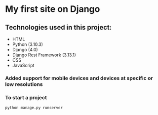 # My first site on Django

## Technologies used in this project:
- HTML
- Python (3.10.3)
- Django (4.0)
- Django Rest Framework (3.13.1)
- CSS
- JavaScript

### Added support for mobile devices and devices at specific or low resolutions

### To start a project
```
python manage.py runserver
```
